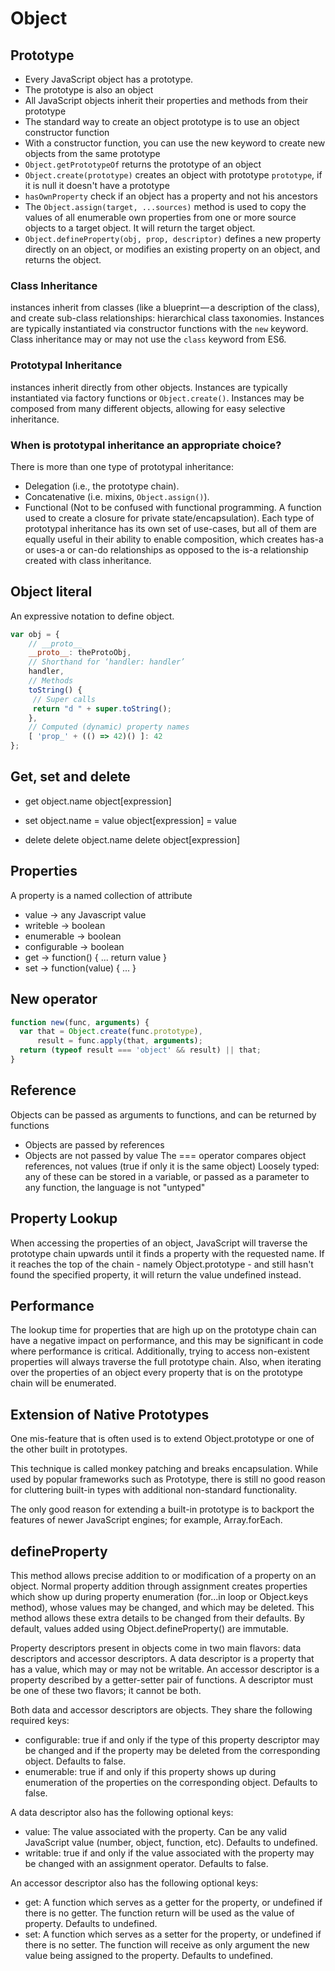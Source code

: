 # Object

## Prototype
- Every JavaScript object has a prototype.
- The prototype is also an object
- All JavaScript objects inherit their properties and methods from their prototype
- The standard way to create an object prototype is to use an object constructor function
- With a constructor function, you can use the new keyword to create new objects from the same prototype
- `Object.getPrototypeOf` returns the prototype of an object
- `Object.create(prototype)` creates an object with prototype `prototype`, if it is null it doesn't have a prototype
- `hasOwnProperty` check if an object has a property and not his ancestors
- The `Object.assign(target, ...sources)` method is used to copy the values of all enumerable own properties from one or more source objects to a target object. It will return the target object.
- `Object.defineProperty(obj, prop, descriptor)` defines a new property directly on an object, or modifies an existing property on an object, and returns the object.

### Class Inheritance
instances inherit from classes (like a blueprint — a description of the class), and create sub-class relationships: hierarchical class taxonomies. Instances are typically instantiated via constructor functions with the `new` keyword. Class inheritance may or may not use the `class` keyword from ES6.

### Prototypal Inheritance
instances inherit directly from other objects. Instances are typically instantiated via factory functions or `Object.create()`. Instances may be composed from many different objects, allowing for easy selective inheritance.

### When is prototypal inheritance an appropriate choice?
There is more than one type of prototypal inheritance:
- Delegation (i.e., the prototype chain).
- Concatenative (i.e. mixins, `Object.assign()`).
- Functional (Not to be confused with functional programming. A function used to create a closure for private state/encapsulation).
Each type of prototypal inheritance has its own set of use-cases, but all of them are equally useful in their ability to enable composition, which creates has-a or uses-a or can-do relationships as opposed to the is-a relationship created with class inheritance.

## Object literal
An expressive notation to define object.

```JavaScript
var obj = {
    // __proto__
    __proto__: theProtoObj,
    // Shorthand for ‘handler: handler’
    handler,
    // Methods
    toString() {
     // Super calls
     return "d " + super.toString();
    },
    // Computed (dynamic) property names
    [ 'prop_' + (() => 42)() ]: 42
};
```

## Get, set and delete
- get
  object.name
  object[expression]

- set
  object.name = value
  object[expression] = value

- delete
  delete object.name
  delete object[expression]

## Properties
A property is a named collection of attribute
- value -> any Javascript value
- writeble -> boolean
- enumerable -> boolean
- configurable -> boolean
- get -> function() { ... return value }
- set -> function(value) { ... }

## New operator
```javascript
function new(func, arguments) {
  var that = Object.create(func.prototype),
      result = func.apply(that, arguments);
  return (typeof result === 'object' && result) || that;
}
```

## Reference
Objects can be passed as arguments to functions, and can be returned by functions
- Objects are passed by references
- Objects are not passed by value
The === operator compares object references, not values (true if only it is the same object)
Loosely typed: any of these can be stored in a variable, or passed as a parameter to any function, the language is not "untyped"

## Property Lookup
When accessing the properties of an object, JavaScript will traverse the prototype chain upwards until it finds a property with the requested name.
If it reaches the top of the chain - namely Object.prototype - and still hasn't found the specified property, it will return the value undefined instead.

## Performance
The lookup time for properties that are high up on the prototype chain can have a negative impact on performance, and this may be significant in code where performance is critical. Additionally, trying to access non-existent properties will always traverse the full prototype chain.
Also, when iterating over the properties of an object every property that is on the prototype chain will be enumerated.

## Extension of Native Prototypes

One mis-feature that is often used is to extend Object.prototype or one of the other built in prototypes.

This technique is called monkey patching and breaks encapsulation. While used by popular frameworks such as Prototype, there is still no good reason for cluttering built-in types with additional non-standard functionality.

The only good reason for extending a built-in prototype is to backport the features of newer JavaScript engines; for example, Array.forEach.

## defineProperty
This method allows precise addition to or modification of a property on an object. Normal property addition through assignment creates properties which show up during property enumeration (for...in loop or Object.keys method), whose values may be changed, and which may be deleted. This method allows these extra details to be changed from their defaults. By default, values added using Object.defineProperty() are immutable.

Property descriptors present in objects come in two main flavors: data descriptors and accessor descriptors. A data descriptor is a property that has a value, which may or may not be writable. An accessor descriptor is a property described by a getter-setter pair of functions. A descriptor must be one of these two flavors; it cannot be both.

Both data and accessor descriptors are objects. They share the following required keys:
- configurable: true if and only if the type of this property descriptor may be changed and if the property may be deleted from the corresponding object. Defaults to false.
- enumerable: true if and only if this property shows up during enumeration of the properties on the corresponding object. Defaults to false.

A data descriptor also has the following optional keys:
- value: The value associated with the property. Can be any valid JavaScript value (number, object, function, etc). Defaults to undefined.
- writable: true if and only if the value associated with the property may be changed with an assignment operator. Defaults to false.

An accessor descriptor also has the following optional keys:
- get: A function which serves as a getter for the property, or undefined if there is no getter. The function return will be used as the value of property. Defaults to undefined.
- set: A function which serves as a setter for the property, or undefined if there is no setter. The function will receive as only argument the new value being assigned to the property. Defaults to undefined.
